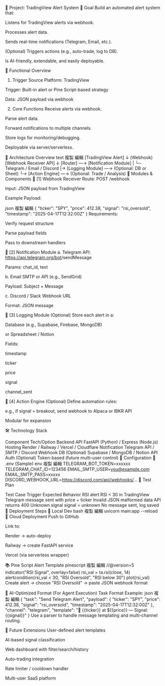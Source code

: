📄 Project: TradingView Alert System
🧭 Goal
Build an automated alert system that:

Listens for TradingView alerts via webhook.

Processes alert data.

Sends real-time notifications (Telegram, Email, etc.).

(Optional) Triggers actions (e.g., auto-trade, log to DB).

Is AI-friendly, extendable, and easily deployable.

📌 Functional Overview
1. Trigger Source
Platform: TradingView

Trigger: Built-in alert or Pine Script-based strategy

Data: JSON payload via webhook

2. Core Functions
Receive alerts via webhook.

Parse alert data.

Forward notifications to multiple channels.

Store logs for monitoring/debugging.

Deployable via server/serverless.

🧱 Architecture Overview
text
複製
編輯
[TradingView Alert]
       ↓ (Webhook)
[Webhook Receiver API]
       ↓
[Router] —→ [Notification Module]
       |            └─ Telegram / Email / Discord
       |→ [Logging Module] —→ (Optional: DB or Sheet)
       └→ [Action Engine] —→ (Optional: Trade / Analysis)
🧩 Modules & Components
🔹 [1] Webhook Receiver
Route: POST /webhook

Input: JSON payload from TradingView

Example Payload:

json
複製
編輯
{
  "ticker": "SPY",
  "price": 412.38,
  "signal": "rsi_oversold",
  "timestamp": "2025-04-17T12:32:00Z"
}
Requirements:

Verify request structure

Parse payload fields

Pass to downstream handlers

🔹 [2] Notification Module
a. Telegram
API: https://api.telegram.org/bot<token>/sendMessage

Params: chat_id, text

b. Email
SMTP or API (e.g., SendGrid)

Payload: Subject + Message

c. Discord / Slack
Webhook URL

Format: JSON message

🔹 [3] Logging Module (Optional)
Store each alert in a:

Database (e.g., Supabase, Firebase, MongoDB)

or Spreadsheet / Notion

Fields:

timestamp

ticker

price

signal

channel_sent

🔹 [4] Action Engine (Optional)
Define automation rules:

e.g., if signal = breakout, send webhook to Alpaca or IBKR API

Modular for expansion

🛠️ Technology Stack

Component	Tech/Option
Backend API	FastAPI (Python) / Express (Node.js)
Hosting	Render / Railway / Vercel / Cloudflare
Notification	Telegram API / SMTP / Discord Webhook
DB (Optional)	Supabase / MongoDB / Notion API
Auth (Optional)	Token-based (future multi-user control)
🔧 Configuration
📁 .env (Sample)
env
複製
編輯
TELEGRAM_BOT_TOKEN=xxxxxx
TELEGRAM_CHAT_ID=123456
EMAIL_SMTP_USER=you@example.com
EMAIL_SMTP_PASS=xxxxx
DISCORD_WEBHOOK_URL=https://discord.com/api/webhooks/...
🧪 Test Plan

Test Case	Trigger	Expected Behavior
RSI alert	RSI < 30 in TradingView	Telegram message sent with price + ticker
Invalid JSON	malformed data	API returns 400
Unknown signal	signal = unknown	No message sent, log saved
🚀 Deployment Steps
🔹 Local Dev
bash
複製
編輯
uvicorn main:app --reload
🔹 Cloud Deployment
Push to GitHub

Link to:

Render → auto-deploy

Railway → create FastAPI service

Vercel (via serverless wrapper)

📚 Pine Script Alert Template
pinescript
複製
編輯
//@version=5
indicator("RSI Signal", overlay=false)
rsi_val = ta.rsi(close, 14)
alertcondition(rsi_val < 30, "RSI Oversold", "RSI below 30")
plot(rsi_val)
Create alert → choose "RSI Oversold" → paste JSON webhook format

🧠 AI-Optimized Format (For Agent Execution)
Task Format Example:
json
複製
編輯
{
  "task": "Send Telegram Alert",
  "payload": {
    "ticker": "SPY",
    "price": 412.38,
    "signal": "rsi_oversold",
    "timestamp": "2025-04-17T12:32:00Z"
  },
  "channel": "telegram",
  "template": "🚨 {{ticker}} at ${{price}} — Signal: {{signal}}"
}
Use a parser to handle message templating and multi-channel routing.

📌 Future Extensions
User-defined alert templates

AI-based signal classification

Web dashboard with filter/search/history

Auto-trading integration

Rate limiter / cooldown handler

Multi-user SaaS platform

